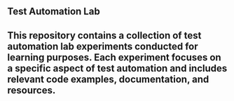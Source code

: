 ## Test Automation Lab

## This repository contains a collection of test automation lab experiments conducted for learning purposes. Each experiment focuses on a specific aspect of test automation and includes relevant code examples, documentation, and resources.


